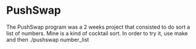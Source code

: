 # PushSwap

The PushSwap program was a 2 weeks project that consisted to do sort a list of numbers.
Mine is a kind of cocktail sort.
In order to try it, use make and then ./pushswap number_list
